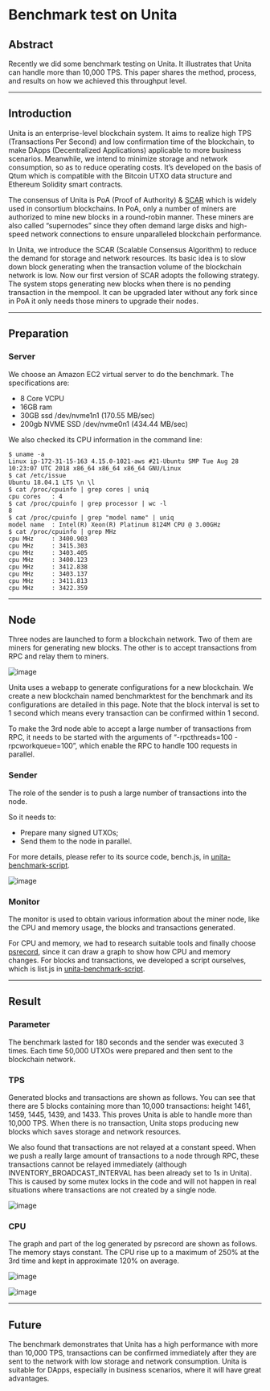 # Benchmark test on Unita

## Abstract

Recently we did some benchmark testing on Unita. It illustrates that Unita can handle more than 10,000 TPS. This paper shares the method, process, and results on how we achieved this throughput level.

---

## Introduction

Unita is an enterprise-level blockchain system. It aims to realize high TPS (Transactions Per Second) and low confirmation time of the blockchain, to make DApps (Decentralized Applications) applicable to more business scenarios. Meanwhile, we intend to minimize storage and network consumption, so as to reduce operating costs. It’s developed on the basis of Qtum which is compatible with the Bitcoin UTXO data structure and Ethereum Solidity smart contracts.

The consensus of Unita is PoA (Proof of Authority) & [SCAR](https://doc.unita.network/en/SCAR-Consensus/) which is widely used in consortium blockchains. In PoA, only a number of miners are authorized to mine new blocks in a round-robin manner. These miners are also called “supernodes” since they often demand large disks and high-speed network connections to ensure unparalleled blockchain performance.

In Unita, we introduce the SCAR (Scalable Consensus Algorithm) to reduce the demand for storage and network resources. Its basic idea is to slow down block generating when the transaction volume of the blockchain network is low. Now our first version of SCAR adopts the following strategy. The system stops generating new blocks when there is no pending transaction in the mempool. It can be upgraded later without any fork since in PoA it only needs those miners to upgrade their nodes.

---

## Preparation

### Server

We choose an Amazon EC2 virtual server to do the benchmark. The specifications are:
- 8 Core VCPU
- 16GB ram
- 30GB ssd /dev/nvme1n1 (170.55 MB/sec)
- 200gb NVME SSD /dev/nvme0n1 (434.44 MB/sec)

We also checked its CPU information in the command line:
```
$ uname -a
Linux ip-172-31-15-163 4.15.0-1021-aws #21-Ubuntu SMP Tue Aug 28 10:23:07 UTC 2018 x86_64 x86_64 x86_64 GNU/Linux
$ cat /etc/issue
Ubuntu 18.04.1 LTS \n \l
$ cat /proc/cpuinfo | grep cores | uniq
cpu cores	: 4
$ cat /proc/cpuinfo | grep processor | wc -l
8
$ cat /proc/cpuinfo | grep "model name" | uniq
model name	: Intel(R) Xeon(R) Platinum 8124M CPU @ 3.00GHz
$ cat /proc/cpuinfo | grep MHz
cpu MHz		: 3400.903
cpu MHz		: 3415.303
cpu MHz		: 3403.405
cpu MHz		: 3400.123
cpu MHz		: 3412.838
cpu MHz		: 3403.137
cpu MHz		: 3411.813
cpu MHz		: 3422.359
```

---

## Node
Three nodes are launched to form a blockchain network. Two of them are miners for generating new blocks. The other is to accept transactions from RPC and relay them to miners.

![image](1.png)

Unita uses a webapp to generate configurations for a new blockchain. We create a new blockchain named benchmarktest for the benchmark and its configurations are detailed in this page. Note that the block interval is set to 1 second which means every transaction can be confirmed within 1 second.

To make the 3rd node able to accept a large number of transactions from RPC, it needs to be started with the arguments of “-rpcthreads=100 -rpcworkqueue=100”, which enable the RPC to handle 100 requests in parallel.

### Sender

The role of the sender is to push a large number of transactions into the node. 

So it needs to:
- Prepare many signed UTXOs;
- Send them to the node in parallel.

For more details, please refer to its source code, bench.js, in [unita-benchmark-script](https://github.com/UnitaNetwork/unita-benchmark-script).

![image](2.png)

### Monitor

The monitor is used to obtain various information about the miner node, like the CPU and memory usage, the blocks and transactions generated.

For CPU and memory, we had to research suitable tools and finally choose [psrecord](https://github.com/astrofrog/psrecord), since it can draw a graph to show how CPU and memory changes. For blocks and transactions, we developed a script ourselves, which is list.js in [unita-benchmark-script](https://github.com/UnitaNetwork/unita-benchmark-script).

---

## Result

### Parameter

The benchmark lasted for 180 seconds and the sender was executed 3 times. Each time 50,000 UTXOs were prepared and then sent to the blockchain network.

### TPS

Generated blocks and transactions are shown as follows. You can see that there are 5 blocks containing more than 10,000 transactions: height 1461, 1459, 1445, 1439, and 1433. This proves Unita is able to handle more than 10,000 TPS. When there is no transaction, Unita stops producing new blocks which saves storage and network resources.

We also found that transactions are not relayed at a constant speed. When we push a really large amount of transactions to a node through RPC, these transactions cannot be relayed immediately (although INVENTORY_BROADCAST_INTERVAL has been already set to 1s in Unita). This is caused by some mutex locks in the code and will not happen in real situations where transactions are not created by a single node.

![image](3.png)

### CPU

The graph and part of the log generated by psrecord are shown as follows. The memory stays constant. The CPU rise up to a maximum of 250% at the 3rd time and kept in approximate 120% on average.

![image](4.png)

![image](5.png)

---

## Future

The benchmark demonstrates that Unita has a high performance with more than 10,000 TPS, transactions can be confirmed immediately after they are sent to the network with low storage and network consumption. Unita is suitable for DApps, especially in business scenarios, where it will have great advantages.



